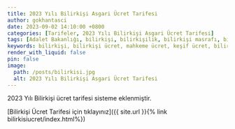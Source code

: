 ```yaml
---
title: 2023 Yılı Bilirkişi Asgari Ücret Tarifesi
author: gokhantasci
date: 2023-09-02 14:10:00 +0800
categories: [Tarifeler, 2023 Yılı Bilirkişi Asgari Ücret Tarifesi]
tags: [Adalet Bakanlığı, bilirkişi, bilirkişilik, bilirkişi masrafı, bilirkişi ücret, adliyeci]
keywords: bilirkişi, bilirkişi ücret, mahkeme ücret, keşif ücret, bilirkişi ücreti, asgari ücret tarifesi, bilirkişi nedir
render_with_liquid: false
pin: false
image:
  path: /posts/bilirkisi.jpg
  alt: 2023 Yılı Bilirkişi Asgari Ücret Tarifesi
---
```


2023 Yılı Bilirkişi ücret tarifesi sisteme eklenmiştir. 


[Bilirkişi Ücret Tarifesi için tıklayınız]({{ site.url }}{% link bilirkisiucret/index.html%})
